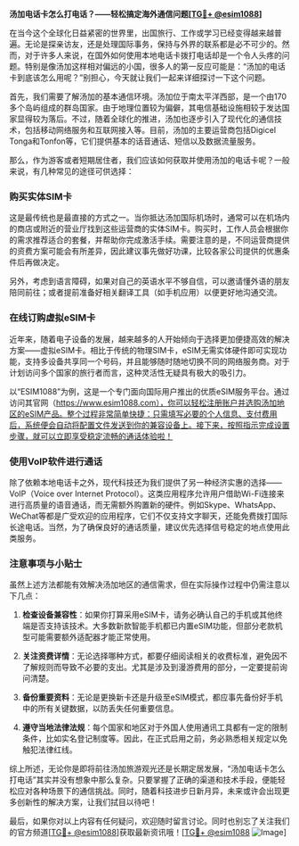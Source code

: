 **汤加电话卡怎么打电话？——轻松搞定海外通信问题[[TG💪+ @esim1088](https://t.me/s/esim1088)]**

在当今这个全球化日益紧密的世界里，出国旅行、工作或学习已经变得越来越普遍。无论是探亲访友，还是处理国际事务，保持与外界的联系都是必不可少的。然而，对于许多人来说，在国外如何使用本地电话卡拨打电话却是一个令人头疼的问题。特别是像汤加这样相对偏远的小国，很多人的第一反应可能是：“汤加的电话卡到底该怎么用呢？”别担心，今天就让我们一起来详细探讨一下这个问题。

首先，我们需要了解汤加的基本通信环境。汤加位于南太平洋西部，是一个由170多个岛屿组成的群岛国家。由于地理位置较为偏僻，其电信基础设施相较于发达国家显得较为落后。不过，随着全球化的推进，汤加也逐步引入了现代化的通信技术，包括移动网络服务和互联网接入等。目前，汤加的主要运营商包括Digicel Tonga和Tonfon等，它们提供基本的话音通话、短信以及数据流量服务。

那么，作为游客或者短期居住者，我们应该如何获取并使用汤加的电话卡呢？一般来说，有几种常见的途径可供选择：

### **购买实体SIM卡**
这是最传统也是最直接的方式之一。当你抵达汤加国际机场时，通常可以在机场内的商店或附近的营业厅找到这些运营商的实体SIM卡。购买时，工作人员会根据你的需求推荐适合的套餐，并帮助你完成激活手续。需要注意的是，不同运营商提供的资费方案可能会有所差异，因此建议事先做好功课，比较各家公司提供的优惠条件后再做决定。

另外，考虑到语言障碍，如果对自己的英语水平不够自信，可以邀请懂外语的朋友陪同前往；或者提前准备好相关翻译工具（如手机应用）以便更好地沟通交流。

### **在线订购虚拟eSIM卡**
近年来，随着电子设备的发展，越来越多的人开始倾向于选择更加便捷高效的解决方案——虚拟eSIM卡。相比于传统的物理SIM卡，eSIM无需实体硬件即可实现功能，支持多设备共享同一个号码，并且能够随时随地切换不同的网络服务商。对于计划访问多个国家的旅行者而言，这种灵活性无疑具有极大的吸引力。

以“ESIM1088”为例，这是一个专门面向国际用户推出的优质eSIM服务平台。通过访问其官网（https://www.esim1088.com），你可以轻松注册账户并选购汤加地区的eSIM产品。整个过程非常简单快捷：只需填写必要的个人信息、支付费用后，系统便会自动将配置文件发送到你的兼容设备上。接下来，按照指示完成设置步骤，就可以立即享受稳定流畅的通话体验啦！

### **使用VoIP软件进行通话**
除了依赖本地电话卡之外，现代科技还为我们提供了另一种经济实惠的选择——VoIP（Voice over Internet Protocol）。这类应用程序允许用户借助Wi-Fi连接来进行高质量的语音通话，而无需额外购置新的硬件。例如Skype、WhatsApp、WeChat等都是广受欢迎的应用程序，它们不仅支持文字聊天，还能免费拨打国际长途电话。当然，为了确保良好的通话质量，建议优先选择信号稳定的地点使用此类服务。

### **注意事项与小贴士**
虽然上述方法都能有效解决汤加地区的通信需求，但在实际操作过程中仍需注意以下几点：

1. **检查设备兼容性**：如果你打算采用eSIM卡，请务必确认自己的手机或其他终端是否支持该技术。大多数新款智能手机都已内置eSIM功能，但部分老款机型可能需要额外适配器才能正常使用。
   
2. **关注资费详情**：无论选择哪种方式，都要仔细阅读相关的收费标准，避免因不了解规则而导致不必要的支出。尤其是涉及到漫游费用的部分，一定要提前询问清楚。

3. **备份重要资料**：无论是更换新卡还是升级至eSIM模式，都应事先备份好手机中的所有关键数据，以防丢失任何重要信息。

4. **遵守当地法律法规**：每个国家和地区对于外国人使用通讯工具都有一定的限制条件，比如实名登记制度等。因此，在正式启用之前，务必熟悉相关规定以免触犯法律红线。

综上所述，无论你是即将前往汤加旅游观光还是长期定居发展，“汤加电话卡怎么打电话”其实并没有想象中那么复杂。只要掌握了正确的渠道和技术手段，便能轻松应对各种场景下的通信挑战。同时，随着科技进步日新月异，未来或许会出现更多创新性的解决方案，让我们拭目以待吧！

最后，如果你对以上内容有任何疑问，欢迎随时留言讨论。同时也别忘了关注我们的官方频道[[TG💪+ @esim1088](https://t.me/s/esim1088)]获取最新资讯哦！[[TG💪+ @esim1088](https://t.me/s/esim1088) ![Image](https://i.postimg.cc/4NQfJmqS/Snipaste-2025-05-13-00-14-12.png)]